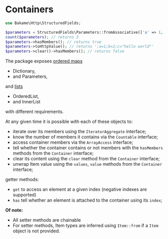 # Containers

```php
use Bakame\Http\StructuredFields;

$parameters = StructuredFields\Parameters::fromAssociative(['a' => 1, 'b' => 2, 'c' => "hello world"]);
count($parameters); // returns 3
$parameters->hasMembers(); // returns true
$parameters->toHttpValue(); // returns ';a=1;b=2;c="hello world"'
$parameters->clear()->hasMembers(); // returns false
```

The package exposes [ordered maps](ordered-maps.md)

- Dictionary,
- and Parameters,

and [lists](lists.md) 

- OrderedList,
- and InnerList

with different requirements.

At any given time it is possible with each of these objects to:

- iterate over its members using the `IteratorAggregate` interface;
- know the number of members it contains via the `Countable` interface;
- access container members via the `ArrayAccess` interface;
- tell whether the container contains or not members with the `hasMembers` methods from the `Container` interface;
- clear its content using the `clear` method from the `Container` interface;
- unwrap Item value using the `values`, `value` methods from the `Container` interface;

getter methods:

- `get` to access an element at a given index (negative indexes are supported)
- `has` tell whether an element is attached to the container using its `index`;

**Of note:**

- All setter methods are chainable
- For setter methods, Item types are inferred using `Item::from` if a `Item` object is not provided.
